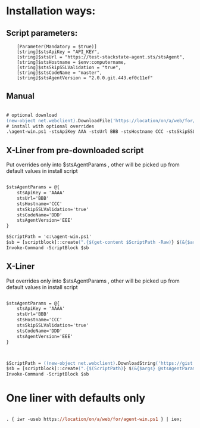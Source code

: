 # Installation ways:


## Script parameters:

```
    [Parameter(Mandatory = $true)]
    [string]$stsApiKey = "API_KEY",
    [string]$stsUrl = "https://test-stackstate-agent.sts/stsAgent",
    [string]$stsHostname = $env:computername,
    [string]$stsSkipSSLValidation = "true",
    [string]$stsCodeName = "master",
    [string]$stsAgentVersion = "2.0.0.git.443.ef0c11ef"

```


## Manual

```ps

# optional download
(new-object net.webclient).DownloadFile('https://location/on/a/web/for/agent-win.ps1','c:\agent-win.ps1')
# install with optional overrides
.\agent-win.ps1 -stsApiKey AAA -stsUrl BBB -stsHostname CCC -stsSkipSSLValidation false -stsAgentVersion DDD

```

## X-Liner from pre-downloaded script

Put overrides only into $stsAgentParams , other will be picked up from default values in install script


```ps

$stsAgentParams = @{
    stsApiKey = 'AAAA'
    stsUrl='BBB'
    stsHostname='CCC'
    stsSkipSSLValidation='true'
    stsCodeName='DDD'
    stsAgentVersion='EEE'
}

$ScriptPath = 'c:\agent-win.ps1'
$sb = [scriptblock]::create(".{$(get-content $ScriptPath -Raw)} $(&{$args} @stsAgentParams)")
Invoke-Command -ScriptBlock $sb

```



## X-Liner

Put overrides only into $stsAgentParams , other will be picked up from default values in install script

```ps

$stsAgentParams = @{
    stsApiKey = 'AAAA'
    stsUrl='BBB'
    stsHostname='CCC'
    stsSkipSSLValidation='true'
    stsCodeName='DDD'
    stsAgentVersion='EEE'
}



$ScriptPath = ((new-object net.webclient).DownloadString('https://gist.githubusercontent.com/voronenko-p/9f918443fbd2711b0d273a81c5a2b0f8/raw/71185c738c39bfc811624ef60724d7c51db49e03/gistfile1.txt'))
$sb = [scriptblock]::create(".{$(ScriptPath)} $(&{$args} @stsAgentParams)")
Invoke-Command -ScriptBlock $sb

```

# One liner with defaults only

```ps

. { iwr -useb https://location/on/a/web/for/agent-win.ps1 } | iex;

```
